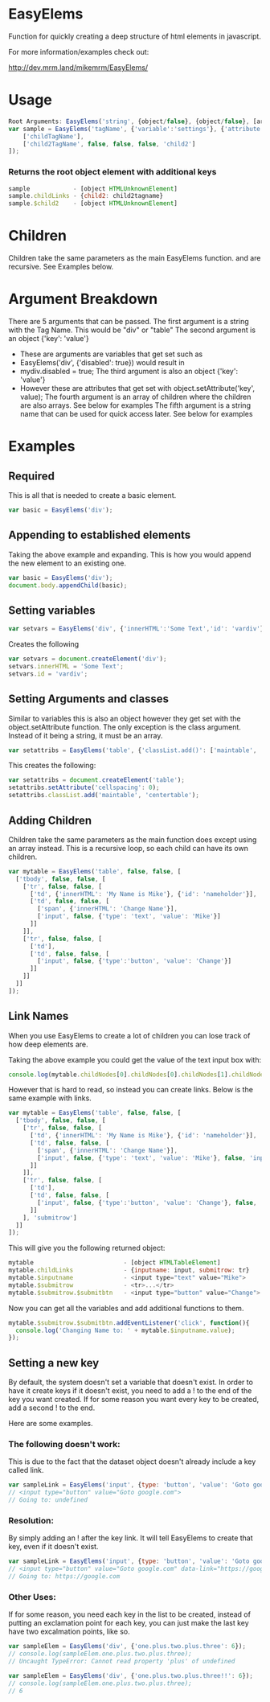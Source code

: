 # EasyElems
Function for quickly creating a deep structure of html elements in javascript.

For more information/examples check out:

http://dev.mrm.land/mikemrm/EasyElems/

# Usage
```javascript
Root Arguments: EasyElems('string', {object/false}, {object/false}, [array/false], 'Link Name');
var sample = EasyElems('tagName', {'variable':'settings'}, {'attribute':'settings'}, [
    ['childTagName'],
    ['child2TagName', false, false, false, 'child2']
]);
```
### Returns the root object element with additional keys
```javascript
sample            - [object HTMLUnknownElement]
sample.childLinks - {child2: child2tagname}
sample.$child2    - [object HTMLUnknownElement]
```
# Children
Children take the same parameters as the main EasyElems function. and are recursive. See Examples below.

# Argument Breakdown
There are 5 arguments that can be passed. 
The first argument is a string with the Tag Name. This would be "div" or "table"
The second argument is an object {'key': 'value'}
 - These are arguments are variables that get set such as
  - EasyElems('div', {'disabled': true}) would result in
   - mydiv.disabled = true;
The third argument is also an object {'key': 'value'}
 - However these are attributes that get set with object.setAttribute('key', value);
The fourth argument is an array of children where the children are also arrays. See below for examples
The fifth argument is a string name that can be used for quick access later. See below for examples

# Examples

## Required
This is all that is needed to create a basic element.
```javascript
var basic = EasyElems('div');
```
## Appending to established elements
Taking the above example and expanding. This is how you would append the new element to an existing one.
```javascript
var basic = EasyElems('div');
document.body.appendChild(basic);
```
## Setting variables
```javascript
var setvars = EasyElems('div', {'innerHTML':'Some Text','id': 'vardiv'});
```
Creates the following
```javascript
var setvars = document.createElement('div');
setvars.innerHTML = 'Some Text';
setvars.id = 'vardiv';
```
## Setting Arguments and classes
Similar to variables this is also an object however they get set with the object.setAttribute function.
The only exception is the class argument. Instead of it being a string, it must be an array.
```javascript
var setattribs = EasyElems('table', {'classList.add()': ['maintable', 'centertable']}, {'cellspacing':0});
```
This creates the following:
```javascript
var setattribs = document.createElement('table');
setattribs.setAttribute('cellspacing': 0);
setattribs.classList.add('maintable', 'centertable');
```
## Adding Children
Children take the same parameters as the main function does except using an array instead. 
This is a recursive loop, so each child can have its own children.
```javascript
var mytable = EasyElems('table', false, false, [
  ['tbody', false, false, [
    ['tr', false, false, [
      ['td', {'innerHTML': 'My Name is Mike'}, {'id': 'nameholder'}],
      ['td', false, false, [
        ['span', {'innerHTML': 'Change Name'}],
        ['input', false, {'type': 'text', 'value': 'Mike'}]
      ]]
    ]],
    ['tr', false, false, [
      ['td'],
      ['td', false, false, [
        ['input', false, {'type':'button', 'value': 'Change'}]
      ]]
    ]]
  ]]
]);
```
## Link Names
When you use EasyElems to create a lot of children you can lose track of how deep elements are.

Taking the above example you could get the value of the text input box with:
```javascript
console.log(mytable.childNodes[0].childNodes[0].childNodes[1].childNodes[1].value);
```
However that is hard to read, so instead you can create links. Below is the same example with links.
```javascript
var mytable = EasyElems('table', false, false, [
  ['tbody', false, false, [
    ['tr', false, false, [
      ['td', {'innerHTML': 'My Name is Mike'}, {'id': 'nameholder'}],
      ['td', false, false, [
        ['span', {'innerHTML': 'Change Name'}],
        ['input', false, {'type': 'text', 'value': 'Mike'}, false, 'inputname']
      ]]
    ]],
    ['tr', false, false, [
      ['td'],
      ['td', false, false, [
        ['input', false, {'type':'button', 'value': 'Change'}, false, 'submitbtn']
      ]]
    ], 'submitrow']
  ]]
]);
```
This will give you the following returned object:
```javascript
mytable                         - [object HTMLTableElement]
mytable.childLinks              - {inputname: input, submitrow: tr}
mytable.$inputname              - <input type="text" value="Mike">
mytable.$submitrow              - <tr>...</tr>
mytable.$submitrow.$submitbtn   - <input type="button" value="Change">
```
Now you can get all the variables and add additional functions to them.
```javascript
mytable.$submitrow.$submitbtn.addEventListener('click', function(){
  console.log('Changing Name to: ' + mytable.$inputname.value);
});
```

## Setting a new key
By default, the system doesn't set a variable that doesn't exist. In order to have it create keys if it doesn't exist, you need to add a ! to the end of the key you want created. If for some reason you want every key to be created, add a second ! to the end.

Here are some examples.

### The following doesn't work:
This is due to the fact that the dataset object doesn't already include a key called link.
```javascript
var sampleLink = EasyElems('input', {type: 'button', 'value': 'Goto google.com', 'dataset.link': 'https://google.com', onclick: function(){ console.log('Going to: ' + this.dataset.link); }});
// <input type="button" value="Goto google.com">
// Going to: undefined
```
### Resolution:
By simply adding an ! after the key link. It will tell EasyElems to create that key, even if it doesn't exist.
```javascript
var sampleLink = EasyElems('input', {type: 'button', 'value': 'Goto google.com', 'dataset.link!': 'https://google.com', onclick: function(){ console.log('Going to: ' + this.dataset.link); }});
// <input type="button" value="Goto google.com" data-link="https://google.com">
// Going to: https://google.com
```

### Other Uses:
If for some reason, you need each key in the list to be created, instead of putting an exclamation point for each key, you can just make the last key have two excalmation points, like so.
```javascript
var sampleElem = EasyElems('div', {'one.plus.two.plus.three': 6});
// console.log(sampleElem.one.plus.two.plus.three);
// Uncaught TypeError: Cannot read property 'plus' of undefined

var sampleElem = EasyElems('div', {'one.plus.two.plus.three!!': 6});
// console.log(sampleElem.one.plus.two.plus.three);
// 6
```